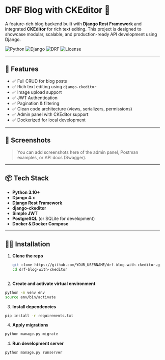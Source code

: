 # DRF Blog with CKEditor 📝

A feature-rich blog backend built with **Django Rest Framework** and integrated **CKEditor** for rich text editing. This project is designed to showcase modular, scalable, and production-ready API development using Django.

![Python](https://img.shields.io/badge/python-3.10-blue)
![Django](https://img.shields.io/badge/django-4.2-green)
![DRF](https://img.shields.io/badge/DRF-3.14-orange)
![License](https://img.shields.io/github/license/YOUR_USERNAME/drf-blog-with-ckeditor)

---

## 🚀 Features

- ✅ Full CRUD for blog posts
- ✅ Rich text editing using `django-ckeditor`
- ✅ Image upload support
- ✅ JWT Authentication
- ✅ Pagination & filtering
- ✅ Clean code architecture (views, serializers, permissions)
- ✅ Admin panel with CKEditor support
- ✅ Dockerized for local development

---

## 📸 Screenshots

> You can add screenshots here of the admin panel, Postman examples, or API docs (Swagger).

---

## 📦 Tech Stack

- **Python 3.10+**
- **Django 4.x**
- **Django Rest Framework**
- **django-ckeditor**
- **Simple JWT**
- **PostgreSQL** (or SQLite for development)
- **Docker & Docker Compose**

---

## 🧑‍💻 Installation

1. **Clone the repo**
   ```bash
   git clone https://github.com/YOUR_USERNAME/drf-blog-with-ckeditor.git
   cd drf-blog-with-ckeditor
  
2. **Create and activate virtual environment**
```bash
python -m venv env
source env/bin/activate
  ```
3. **Install dependencies**
```bash
pip install -r requirements.txt
```
4. **Apply migrations**
```bash
python manage.py migrate
```
4. **Run development server**
```bash
python manage.py runserver
```


